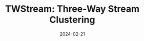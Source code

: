 ---
title: "TWStream: Three-Way Stream Clustering"
collection: publications
permalink: /publication/paper-11_2024-02-21
date: 2024-02-21
venue: 'IEEE Transactions on Fuzzy Systems'
link: 'https://ieeexplore.ieee.org/abstract/document/10463125'
paperurl: '/files/paper-11_2024-02-21/paper.pdf'
code: '/files/paper-11_2024-02-21/cite.bib'
github: 'https://github.com/Du-Team/TWStream'
citation: 'Jiarui sun, Mingjing Du<sup>*</sup>, Zhenkang Lew, Yongquan Dong. &quot;TWStream: Three-Way Stream Clustering.&quot; <i>IEEE Transactions on Fuzzy Systems</i>, 2024.'
---